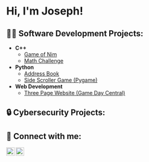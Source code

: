 <h1>Hi, I'm Joseph!</h1>

<h2>👨‍💻 Software Development Projects:</h2>

- <b>C++</b>
  - [Game of Nim](https://github.com/josephtfox/Game-of-Nim)
  - [Math Challenge](https://github.com/josephtfox/MathChallenge)
- <b>Python</b>
  - [Address Book](https://github.com/josephtfox/AddressBook)
  - [Side Scroller Game (Pygame)](https://github.com/josephtfox/Side-Scroll-Game)
- <b>Web Development</b>
  - [Three Page Website (Game Day Central)](https://github.com/josephtfox/GamedayCentralWebsite)
  
<h2>🔒 Cybersecurity Projects:</h2>
  

<h2> 🤳 Connect with me:</h2>

[<img align="left" alt="Josephtfox | Twitter" width="22px" src="https://cdn.jsdelivr.net/npm/simple-icons@v3/icons/twitter.svg" />][twitter]
[<img align="left" alt="Josephtfox | LinkedIn" width="22px" src="https://cdn.jsdelivr.net/npm/simple-icons@v3/icons/linkedin.svg" />][linkedin]

[twitter]: https://twitter.com/jtfox07
[linkedin]: www.linkedin.com/in/josephtannerfox

<!--
**josephtfox/josephtfox** is a ✨ _special_ ✨ repository because its `README.md` (this file) appears on your GitHub profile.

Here are some ideas to get you started:

- 🔭 I’m currently working on ...
- 🌱 I’m currently learning ...
- 👯 I’m looking to collaborate on ...
- 🤔 I’m looking for help with ...
- 💬 Ask me about ...
- 📫 How to reach me: ...
- 😄 Pronouns: ...
- ⚡ Fun fact: ...
-->
